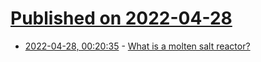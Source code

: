 # [Published on 2022-04-28](index.md)

* [2022-04-28, 00:20:35](https://news.ycombinator.com/item?id=31187423) - [What is a molten salt reactor?](https://www.thmsr.com/en/overview/)
